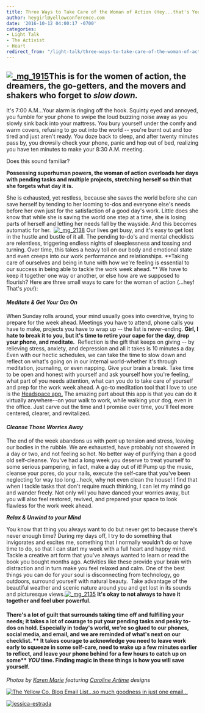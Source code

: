 ```yaml
---
title: Three Ways to Take Care of the Woman of Action (Hey...that's You!)
author: heygirl@yellowconference.com
date: '2016-10-12 04:00:17 -0700'
categories:
- Light Talk
- The Activist
- Heart
redirect_from: "/light-talk/three-ways-to-take-care-of-the-woman-of-action-hey-thats-you/"
---
```


## **[![_mg_1915](http://yellowconference.com/wp-content/uploads/2016/10/MG_1915.jpg)](http://yellowconference.com/wp-content/uploads/2016/10/MG_1915.jpg)This is for the women of action, the dreamers, the go-getters, and the movers and shakers who forget to _slow down._**

It's 7:00 A.M...Your alarm is ringing off the hook. Squinty eyed and annoyed, you fumble for your phone to swipe the loud buzzing noise away as you slowly sink back into your mattress. You bury yourself under the comfy and warm covers, refusing to go out into the world -- you're burnt out and too tired and just aren't ready. You doze back to sleep, and after twenty minutes pass by, you drowsily check your phone, panic and hop out of bed, realizing you have ten minutes to make your 8:30 A.M. meeting.

Does this sound familiar?

**Possessing superhuman powers, the woman of action overloads her days with pending tasks and multiple projects, stretching herself so thin that she forgets what day it is.**

She is exhausted, yet restless, because she saves the world before she can save herself by tending to her looming to-dos and everyone else's needs before her own just for the satisfaction of a good day's work. Little does she know that while she is saving the world one step at a time, she is losing parts of herself and letting her needs fall by the wayside. And this becomes automatic for her.  [![_mg_2138](http://yellowconference.com/wp-content/uploads/2016/10/MG_2138.jpg)](http://yellowconference.com/wp-content/uploads/2016/10/MG_2138.jpg) Our lives get busy, and it's easy to get lost in the hustle and bustle of it all. The pending to-do's and mental checklists are relentless, triggering endless nights of sleeplessness and tossing and turning. Over time, this takes a heavy toll on our body and emotional state and even creeps into our work performance and relationships. **Taking care of ourselves and being in tune with how we're feeling is essential to our success in being able to tackle the work week ahead. ** We have to keep it together one way or another, or else how are we supposed to flourish? Here are three small ways to care for the woman of action (...hey! That's _you!_):

#### _**Meditate & Get Your** **Om** **On**_

When Sunday rolls around, your mind usually goes into overdrive, trying to prepare for the week ahead. Meetings you have to attend, phone calls you have to make, projects you have to wrap up -- the list is never-ending. **Girl, I hate to break it to you, but it's time to retire your cape for the day, drop your phone, and meditate.**  Reflection is the gift that keeps on giving -- by relieving stress, anxiety, and depression and all it takes is 10 minutes a day. Even with our hectic schedules, we can take the time to slow down and reflect on what's going on in our internal world-whether it's through meditation, journaling, or even napping. Give your brain a break. Take time to be open and honest with yourself and ask yourself how you're feeling, what part of you needs attention, what can you do to take care of yourself and prep for the work week ahead. A go-to meditation tool that I love to use is the [Headspace app.](https://www.headspace.com/headspace-meditation-app) The amazing part about this app is that you can do it virtually anywhere--on your walk to work, while walking your dog, even in the office. Just carve out the time and I promise over time, you'll feel more centered, clearer, and revitalized.  

#### **_Cleanse Those Worries Away_**

The end of the week abandons us with pent up tension and stress, leaving our bodies in the rubble. We are exhausted, have probably not showered in a day or two, and not feeling so hot. No better way of purifying than a good old self-cleanse. You've had a long week you deserve to treat yourself to some serious pampering, in fact, make a day out of it! Pump up the music, cleanse your pores, do your nails, execute the self-care that you've been neglecting for way too long...heck, why not even clean the house! I find that when I tackle tasks that don't require much thinking, I can let my mind go and wander freely. Not only will you have danced your worries away, but you will also feel restored, revived, and prepared your space to look flawless for the work week ahead.  

**_Relax & Unwind to your Mind_**

You know that thing you always want to do but never get to because there's never enough time? During my days off, I try to do something that invigorates and excites me, something that I normally wouldn't do or have time to do, so that I can start my week with a full heart and happy mind. Tackle a creative art form that you've always wanted to learn or read the book you bought months ago. Activities like these provide your brain with distraction and in turn make you feel relaxed and calm. One of the best things you can do for your soul is disconnecting from technology, go outdoors, surround yourself with natural beauty.  Take advantage of the beautiful weather and scenic nature around you and get lost in its sounds and picturesque views.[![_mg_2135](http://yellowconference.com/wp-content/uploads/2016/10/MG_2135.jpg)](http://yellowconference.com/wp-content/uploads/2016/10/MG_2135.jpg) **It's okay to not always to have it together and feel uber powerful.**

#### There's a lot of guilt that surrounds taking time off and fulfilling your needs; it takes a lot of courage to put your pending tasks and pesky to-dos on hold. Especially in today's world, we're so glued to our phones, social media, and email, and we are reminded of what's next on our checklist. ** It takes courage to acknowledge you need to leave work early to squeeze in some self-care, need to wake up a few minutes earlier to reflect, and leave your phone behind for a few hours to catch up on some** **_YOU_** **time.** Finding magic in these things is how you will save yourself.

_Photos by [Karen Marie](http://karenmarieco.com/) featuring [Caroline Artime](http://www.carolineartime.com/about-1) designs_

[![The Yellow Co. Blog Email List...so much goodness in just one email...](http://yellowconference.com/wp-content/uploads/2016/07/EMAIL-LIST.png)](http://yellowconference.com/wp-content/uploads/2016/07/EMAIL-LIST.png)

[![jessica-estrada](http://yellowconference.com/wp-content/uploads/2016/10/JEssica-Estrada.jpg)](http://jessica-marie.com/)
